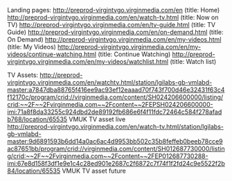 Landing pages:
http://preprod-virgintvgo.virginmedia.com/en (title: Home)
http://preprod-virgintvgo.virginmedia.com/en/watch-tv.html (title: Now on TV)
http://preprod-virgintvgo.virginmedia.com/en/tv-guide.html (title: TV Guide)
http://preprod-virgintvgo.virginmedia.com/en/on-demand.html (title: On Demand) 
http://preprod-virgintvgo.virginmedia.com/en/my-videos.html (title: My Videos)
http://preprod-virgintvgo.virginmedia.com/en/my-videos/continue-watching.html (title: Continue Watching)
http://preprod-virgintvgo.virginmedia.com/en/my-videos/watchlist.html (title: Watch list)

TV Assets:
http://preprod-virgintvgo.virginmedia.com/en/watchtv.html/station/lgilabs-gb-vmlabd-master:a7847dba88765f416ee9ac93ef12eaaad70f743f700d46e32431f63c4f12170c/program/crid://virginmedia.com/content/SH024206600000/listing/crid:~~2F~~2Fvirginmedia.com~~2Fcontent~~2FEPSH024206600000-imi:71a8f8da33255c924dbd2de89192fb686e6f4f11fdc72464c584f278afadb768/location/65535 VMUK TV asset live                                  
http://preprod-virgintvgo.virginmedia.com/en/watch-tv.html/station/lgilabs-gb-vmlabd-master:9d6891593b6dd14a0ac6ac4d9953bb502c35b8feffeb0beeb78cce9ac87651bb/program/crid://virginmedia.com/content/SH012687730000/listing/crid:~~2F~~2Fvirginmedia.com~~2Fcontent~~2FEP012687730288-imi:67e8d158f3df1e9e1c4c28ed901e2687c2f6872c7f74f1f2fd24c9e5522f2b84/location/65535 VMUK TV asset future   
